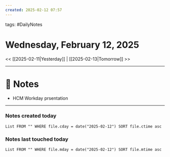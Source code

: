 ```yaml
---
created: 2025-02-12 07:57
---
```

tags: #DailyNotes

# Wednesday, February 12, 2025

<< [[2025-02-11|Yesterday]] | [[2025-02-13|Tomorrow]] >>

---
# 📝 Notes
- HCM Workday prsentation




---
### Notes created today
```dataview
List FROM "" WHERE file.cday = date("2025-02-12") SORT file.ctime asc
```

### Notes last touched today
```dataview
List FROM "" WHERE file.mday = date("2025-02-12") SORT file.mtime asc
```